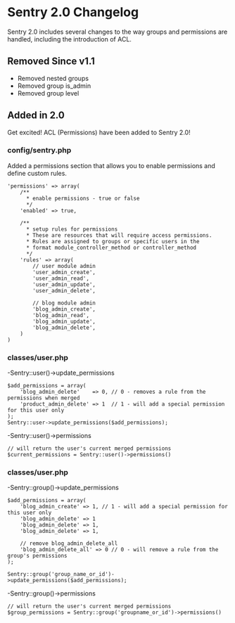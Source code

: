 Sentry 2.0 Changelog
====================
Sentry 2.0 includes several changes to the way groups and permissions are handled, including the introduction of ACL.

Removed Since v1.1
------------------
- Removed nested groups
- Removed group is_admin
- Removed group level

Added in 2.0
------------
Get excited!  ACL (Permissions) have been added to Sentry 2.0!

### config/sentry.php
Added a permissions section that allows you to enable permissions and define custom rules.

	'permissions' => array(
		/**
		  * enable permissions - true or false
		  */
		'enabled' => true,

		/**
	      * setup rules for permissions
	      * These are resources that will require access permissions.
	      * Rules are assigned to groups or specific users in the
	      * format module_controller_method or controller_method
	      */
		'rules' => array(
			// user module admin
			'user_admin_create',
			'user_admin_read',
			'user_admin_update',
			'user_admin_delete',

			// blog module admin
			'blog_admin_create',
			'blog_admin_read',
			'blog_admin_update',
			'blog_admin_delete',
		)
	)

### classes/user.php
-Sentry::user()->update_permissions

	$add_permissions = array(
		'blog_admin_delete'    => 0, // 0 - removes a rule from the permissions when merged
		'product_admin_delete' => 1  // 1 - will add a special permission for this user only
	);
	Sentry::user->update_permissions($add_permissions);

-Sentry::user()->permissions

	// will return the user's current merged permissions
	$current_permissions = Sentry::user()->permissions()

### classes/user.php
-Sentry::group()->update_permissions

	$add_permissions = array(
		'blog_admin_create' => 1, // 1 - will add a special permission for this user only
		'blog_admin_delete' => 1
		'blog_admin_delete' => 1,
		'blog_admin_delete' => 1,

		// remove blog_admin_delete_all
		'blog_admin_delete_all' => 0 // 0 - will remove a rule from the group's permissions
	);

	Sentry::group('group_name_or_id')->update_permissions($add_permissions);

-Sentry::group()->permissions

	// will return the user's current merged permissions
	$group_permissions = Sentry::group('groupname_or_id')->permissions()
